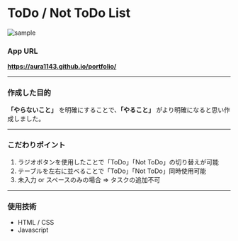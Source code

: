 # ToDo / Not ToDo List

![sample](https://user-images.githubusercontent.com/81360876/123778728-5f802280-d90c-11eb-9b6d-87787a2f89cd.png)

### App URL
**https://aura1143.github.io/portfolio/**

---
### 作成した目的
**「やらないこと」** を明確にすることで、**「やること」** がより明確になると思い作成しました。

---
### こだわりポイント
1. ラジオボタンを使用したことで「ToDo」「Not ToDo」の切り替えが可能
1. テーブルを左右に並べることで「ToDo」「Not ToDo」同時使用可能
1. 未入力 or スペースのみの場合 ⇒ タスクの追加不可

---
### 使用技術
- HTML / CSS
- Javascript
